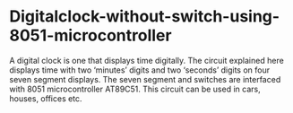 # Digitalclock-without-switch-using-8051-microcontroller
A digital clock is one that displays time digitally. The circuit explained here displays time with two ‘minutes’ digits and two ‘seconds’ digits on four seven segment displays. The seven segment and switches are interfaced with 8051 microcontroller AT89C51. This circuit can be used in cars, houses, offices etc.
